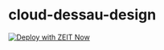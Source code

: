 # cloud-dessau-design
[![Deploy with ZEIT Now](https://zeit.co/button)](https://zeit.co/new/project)
